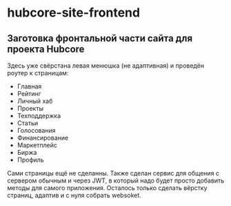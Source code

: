 # hubcore-site-frontend

## Заготовка фронтальной части сайта для проекта Hubcore
Здесь уже свёрстана левая менюшка (не адаптивная) и проведён роутер к страницам:

- Главная
- Рейтинг
- Личный хаб
- Проекты
- Техподдержка
- Статьи
- Голосования
- Финансирование
- Маркетплейс
- Биржа
- Профиль

Сами страницы ещё не сделанны.
Также сделан сервис для общения с сервером обычным и через JWT, в который надо будет просто добавить методы для самого приложения.
Осталось только сделать вёрстку страниц, адаптив и с нуля собрать websoket.
